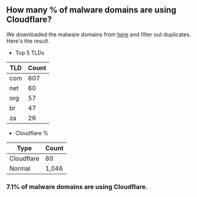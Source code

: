 ## How many % of malware domains are using Cloudflare?


We downloaded the malware domains from [here](https://urlhaus.abuse.ch) and filter out duplicates.
Here's the result.


[//]: # (start replacement)


- Top 5 TLDs

| TLD | Count |
| --- | --- |
| com | 607 |
| net | 60 |
| org | 57 |
| br | 47 |
| za | 26 |


- Cloudflare %

| Type | Count |
| --- | --- |
| Cloudflare | 80 |
| Normal | 1,046 |


### 7.1% of malware domains are using Cloudflare.
